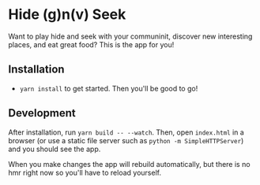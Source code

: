 # Hide (g)n(v) Seek

Want to play hide and seek with your communinit, discover
new interesting places, and eat great food? This is the app
for you!

## Installation

* `yarn install` to get started. Then you'll be good to go!

## Development

After installation, run `yarn build -- --watch`. Then, open
`index.html` in a browser (or use a static file server
such as `python -m SimpleHTTPServer`) and you should see the
app.

When you make changes the app will rebuild automatically,
but there is no hmr right now so you'll have to reload
yourself.
